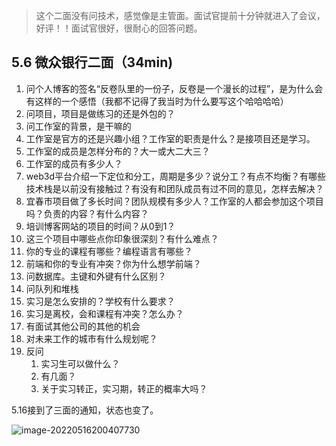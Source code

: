 > 这个二面没有问技术，感觉像是主管面。面试官提前十分钟就进入了会议，好评！！面试官很好，很耐心的回答问题。

## 5.6 微众银行二面（34min)

1.  问个人博客的签名“反卷队里的一份子，反卷是一个漫长的过程”，是为什么会有这样的一个感悟（我都不记得了我当时为什么要写这个哈哈哈哈）
2. 问项目，项目是做练习的还是外包的？
3. 问工作室的背景，是干嘛的
4. 工作室是官方的还是兴趣小组？工作室的职责是什么？是接项目还是学习。
5. 工作室的成员是怎样分布的？大一或大二大三？
6. 工作室的成员有多少人？
7. web3d平台介绍一下定位和分工，周期是多少？说分工？有点不均衡？有哪些技术栈是以前没有接触过？有没有和团队成员有过不同的意见，怎样去解决？
8. 宜春市项目做了多长时间？团队规模有多少人？工作室的人都会参加这个项目吗？负责的内容？有什么内容？
9. 培训博客网站的项目的时间？从0到1？
10. 这三个项目中哪些点你印象很深刻？有什么难点？
11. 你的专业的课程有哪些？编程语言有哪些？
12. 前端和你的专业有冲突？你为什么想学前端？
13. 问数据库。主键和外键有什么区别？
14. 问队列和堆栈
15. 实习是怎么安排的？学校有什么要求？
16. 实习是离校，会和课程有冲突？怎么办？
17. 有面试其他公司的其他的机会
18. 对未来工作的城市有什么规划呢？
19. 反问
    1. 实习生可以做什么？
    2. 有几面？
    3. 关于实习转正，实习期，转正的概率大吗？



5.16接到了三面的通知，状态也变了。

![image-20220516200407730](https://s2.loli.net/2022/05/16/vScqp43ZahPTAnr.png)
